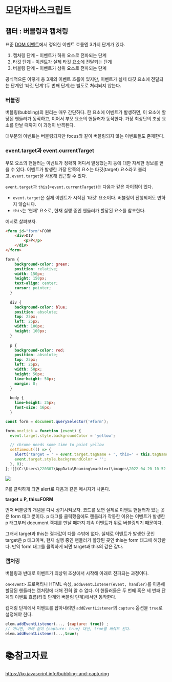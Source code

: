 # 모던자바스크립트

## 챕터 : 버블링과 캡처링

표준 [DOM 이벤트](http://www.w3.org/TR/DOM-Level-3-Events/)에서 정의한 이벤트 흐름엔 3가지 단계가 있다.

1. 캡처링 단계 – 이벤트가 하위 요소로 전파되는 단계
2. 타깃 단계 – 이벤트가 실제 타깃 요소에 전달되는 단계
3. 버블링 단계 – 이벤트가 상위 요소로 전파되는 단계

공식적으론 이렇게 총 3개의 이벤트 흐름이 있지만, 이벤트가 실제 타깃 요소에 전달되는 단계인 ‘타깃 단계’(두 번째 단계)는 별도로 처리되지 않는다. 

### 버블링

버블링(bubbling)의 원리는 매우 간단하다. 한 요소에 이벤트가 발생하면, 이 요소에 할당된 핸들러가 동작하고, 이어서 부모 요소의 핸들러가 동작한다. 가장 최상단의 조상 요소를 만날 때까지 이 과정이 반복된다.

대부분의 이벤트는 버블링되지만 focus와 같이 버블링되지 않는 이벤트들도 존재한다.

### event.target과 event.currentTarget

부모 요소의 핸들러는 이벤트가 정확히 어디서 발생했는지 등에 대한 자세한 정보를 얻을 수 있다. 이벤트가 발생한 가장 안쪽의 요소는 타깃(target) 요소라고 불리고, `event.target`을 사용해 접근할 수 있다.

`event.target`과 `this`(=`event.currentTarget`)는 다음과 같은 차이점이 있다.

- `event.target`은 실제 이벤트가 시작된 ‘타깃’ 요소이다. 버블링이 진행되어도 변하지 않습니다.
- `this`는 ‘현재’ 요소로, 현재 실행 중인 핸들러가 할당된 요소를 참조한다.

예시로 살펴보자.

```html
<form id="form">FORM
    <div>DIV
        <p>P</p>
    </div>
</form>
```

```css
form {
    background-color: green;
    position: relative;
    width: 150px;
    height: 150px;
    text-align: center;
    cursor: pointer;
  }
  
  div {
    background-color: blue;
    position: absolute;
    top: 25px;
    left: 25px;
    width: 100px;
    height: 100px;
  }
  
  p {
    background-color: red;
    position: absolute;
    top: 25px;
    left: 25px;
    width: 50px;
    height: 50px;
    line-height: 50px;
    margin: 0;
  }
  
  body {
    line-height: 25px;
    font-size: 16px;
  }
```

```javascript
const form = document.querySelector('#form');

form.onclick = function (event) {
  event.target.style.backgroundColor = 'yellow';

  // chrome needs some time to paint yellow
  setTimeout(() => {
    alert('target = ' + event.target.tagName + ', this=' + this.tagName);
    event.target.style.backgroundColor = '';
  }, 0);
};![](C:\Users\220307\AppData\Roaming\marktext\images\2022-04-20-10-52-51-image.png)
```

![](C:\Users\220307\AppData\Roaming\marktext\images\2022-04-20-10-53-17-image.png)

P를 클릭하게 되면 alert로 다음과 같은 메시지가 나온다.

**target = P, this=FORM**

먼저 버블링의 개념을 다시 상기시켜보자. 코드를 보면 실제로 이벤트 핸들러가 있는 곳은 form 태그 뿐이다. p 태그를 클릭했음에도 핸들러가 작동한 이유는 이벤트가 발생한 p 태그부터 document 객체를 만날 때까지 계속 이벤트가 위로 버블링되기 때문이다.

그래서 target과 this는 결과값이 다를 수밖에 없다. 실제로 이벤트가 발생한 곳인 target은 p 태그이며, 현재 실행 중인 핸들러가 할당된 곳인 this는 form 태그에 해당한다. 만약 form 태그를 클릭하게 되면 target과 this의 값은 같다.

### 캡처링

버블링과 반대로 이벤트가 최상위 조상에서 시작해 아래로 전파되는 과정이다.

`on<event>` 프로퍼티나 HTML 속성, `addEventListener(event, handler)`를 이용해 할당된 핸들러는 캡처링에 대해 전혀 알 수 없다. 이 핸들러들은 두 번째 혹은 세 번째 단계의 이벤트 흐름(타깃 단계와 버블링 단계)에서만 동작한다.

캡처링 단계에서 이벤트를 잡아내려면 `addEventListener`의 `capture` 옵션을 `true`로 설정해야 한다.

```javascript
elem.addEventListener(..., {capture: true}) ;
// 아니면, 아래 같이 {capture: true} 대신, true를 써줘도 된다.
elem.addEventListener(...,true);
```



# :books:참고자료

https://ko.javascript.info/bubbling-and-capturing


